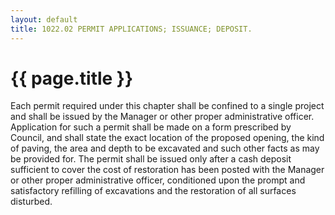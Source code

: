 ```yaml
---
layout: default 
title: 1022.02 PERMIT APPLICATIONS; ISSUANCE; DEPOSIT.
---
```


{{ page.title }}
================

Each permit required under this chapter shall be confined to a single
project and shall be issued by the Manager or other proper
administrative officer. Application for such a permit shall be made on a
form prescribed by Council, and shall state the exact location of the
proposed opening, the kind of paving, the area and depth to be excavated
and such other facts as may be provided for. The permit shall be issued
only after a cash deposit sufficient to cover the cost of restoration
has been posted with the Manager or other proper administrative officer,
conditioned upon the prompt and satisfactory refilling of excavations
and the restoration of all surfaces disturbed.
